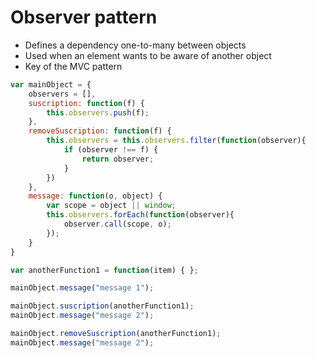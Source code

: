 # Observer pattern

- Defines a dependency one-to-many between objects
- Used when an element wants to be aware of another object
- Key of the MVC pattern

```javascript
var mainObject = {
    observers = [],
    suscription: function(f) {
        this.observers.push(f);
    },
    removeSuscription: function(f) {
        this.observers = this.observers.filter(function(observer){
            if (observer !== f) {
                return observer;
            }
        })
    },
    message: function(o, object) {
        var scope = object || window;
        this.observers.forEach(function(observer){
            observer.call(scope, o);
        });
    }
}

var anotherFunction1 = function(item) { };

mainObject.message("message 1");

mainObject.suscription(anotherFunction1);
mainObject.message("message 2");

mainObject.removeSuscription(anotherFunction1);
mainObject.message("message 2");
```
